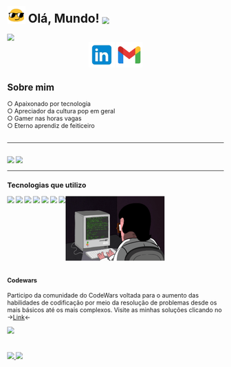 
<h1>
   <span>
       <img style="height:1.5em; width:auto; vertical-align:-0.1em;" src="https://raw.githubusercontent.com/Lfbyte/Lfbyte/refs/heads/main/imagens/look.gif" />
   </span>
    <b>
     Olá, Mundo!
  </b>
  <span>
    <img style="height:1.5em; width:auto; vertical-align:-0.1em;" src="https://fonts.gstatic.com/s/e/notoemoji/latest/1f44b/512.webp"/>
 </span>
</h1>
<img src="https://komarev.com/ghpvc/?username=lfbyte&style=for-the-badge&label=visitaram" />
<div align="center">
     <div>
         <a href="https://www.linkedin.com/in/contato07" target="_blank"><img height="60px"  src="https://raw.githubusercontent.com/Lfbyte/Lfbyte/refs/heads/main/imagens/linkedin.webp" /></a>
         <a href="mailto:luiz.contato07@gmail.com"><img height="60px" src="https://raw.githubusercontent.com/Lfbyte/Lfbyte/refs/heads/main/imagens/gmail.webp" /></a>
     </div>
</div>


  




<h2>Sobre mim</h2>
 ○ Apaixonado por tecnologia<br />
 ○ Apreciador da cultura pop em geral <br />
 ○ Gamer nas horas vagas <br />
 ○ Eterno aprendiz de feiticeiro
 <br /> 
 <br />

<hr />


<br>
  <div>
    <img height="180em" src="https://github-readme-stats.vercel.app/api?username=lfbyte&show_icons=true&theme=tokyonight">
    <img height="180em" src="https://github-readme-stats.vercel.app/api/top-langs/?username=lfbyte&layout=compact&theme=tokyonight">
  </div>
<hr />
      
### Tecnologias que utilizo
<div style="display:inline-block;">
    <img src="https://img.shields.io/badge/HTML5-E34F26?style=for-the-badge&logo=html5&logoColor=white">
    <img src="https://img.shields.io/badge/CSS3-1572B6?style=for-the-badge&logo=css3&logoColor=white">
    <img src="https://img.shields.io/badge/JavaScript-323330?style=for-the-badge&logo=javascript&logoColor=F7DF1E">
    <img src="https://img.shields.io/badge/React-20232A?style=for-the-badge&logo=react&logoColor=61DAFB">
    <img src="https://img.shields.io/badge/Python-14354C?style=for-the-badge&logo=python&logoColor=white">
    <img src="https://img.shields.io/badge/PHP-777BB4?style=for-the-badge&logo=php&logoColor=white">
    <img src="https://img.shields.io/badge/Linux-FCC624?style=for-the-badge&logo=linux&logoColor=black">
  <img height="150" width="230" align="right" src="https://raw.githubusercontent.com/Lfbyte/Lfbyte/refs/heads/main/imagens/programming.gif">  
</div>
<br />
<br />
<h4>Codewars</h4>

Participo da comunidade do CodeWars voltada para o aumento das habilidades de codificação por meio
da resolução de problemas desde os mais básicos até os mais complexos. Visite as minhas soluções clicando no ->[Link](https://www.codewars.com/users/Tr0nGuy)<-

<img src="https://www.codewars.com/users/Tr0nGuy/badges/large">
<h1></h1>

<div> 
  <span>
   <a href="https://www.linkedin.com/in/contato07">
      <img src="https://img.shields.io/badge/LinkedIn-0077B5?style=for-the-badge&logo=linkedin&logoColor=white">
  </a>
 
 </span>
  <span>
    <a href="mailto:luiz.contato07@gmail.com">
     <img src="https://img.shields.io/badge/Gmail-D14836?style=for-the-badge&logo=gmail&logoColor=white">
    </a>
</div>
